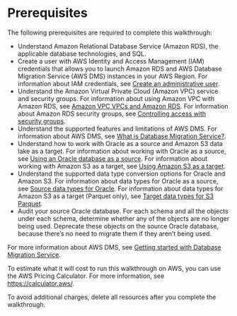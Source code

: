 # Prerequisites<a name="oracle-s3-data-lake-prerequisites"></a>

The following prerequisites are required to complete this walkthrough:
+ Understand Amazon Relational Database Service \(Amazon RDS\), the applicable database technologies, and SQL\.
+ Create a user with AWS Identity and Access Management \(IAM\) credentials that allows you to launch Amazon RDS and AWS Database Migration Service \(AWS DMS\) instances in your AWS Region\. For information about IAM credentials, see [Create an administrative user](https://docs.aws.amazon.com/dms/latest/userguide/CHAP_GettingStarted.SettingUp.html#create-an-admin)\.
+ Understand the Amazon Virtual Private Cloud \(Amazon VPC\) service and security groups\. For information about using Amazon VPC with Amazon RDS, see [Amazon VPC VPCs and Amazon RDS](https://docs.aws.amazon.com/AmazonRDS/latest/UserGuide/USER_VPC.html)\. For information about Amazon RDS security groups, see [Controlling access with security groups](https://docs.aws.amazon.com/AmazonRDS/latest/UserGuide/Overview.RDSSecurityGroups.html)\.
+ Understand the supported features and limitations of AWS DMS\. For information about AWS DMS, see [What is Database Migration Service?](https://docs.aws.amazon.com/dms/latest/userguide/Welcome.html)\.
+ Understand how to work with Oracle as a source and Amazon S3 data lake as a target\. For information about working with Oracle as a source, see [Using an Oracle database as a source](https://docs.aws.amazon.com/dms/latest/userguide/CHAP_Source.Oracle.html)\. For information about working with Amazon S3 as a target, see [Using Amazon S3 as a target](https://docs.aws.amazon.com/dms/latest/userguide/CHAP_Target.S3.html)\.
+ Understand the supported data type conversion options for Oracle and Amazon S3\. For information about data types for Oracle as a source, see [Source data types for Oracle](https://docs.aws.amazon.com/dms/latest/userguide/CHAP_Source.Oracle.html#CHAP_Source.Oracle.DataTypes)\. For information about data types for Amazon S3 as a target \(Parquet only\), see [Target data types for S3 Parquet](https://docs.aws.amazon.com/dms/latest/userguide/CHAP_Target.S3.html#CHAP_Target.S3.DataTypes)\.
+ Audit your source Oracle database\. For each schema and all the objects under each schema, determine whether any of the objects are no longer being used\. Deprecate these objects on the source Oracle database, because there’s no need to migrate them if they aren’t being used\.

For more information about AWS DMS, see [Getting started with Database Migration Service](https://docs.aws.amazon.com/dms/latest/userguide/CHAP_GettingStarted.html)\.

To estimate what it will cost to run this walkthrough on AWS, you can use the AWS Pricing Calculator\. For more information, see [https://calculator\.aws/](https://calculator.aws/)\.

To avoid additional charges, delete all resources after you complete the walkthrough\.